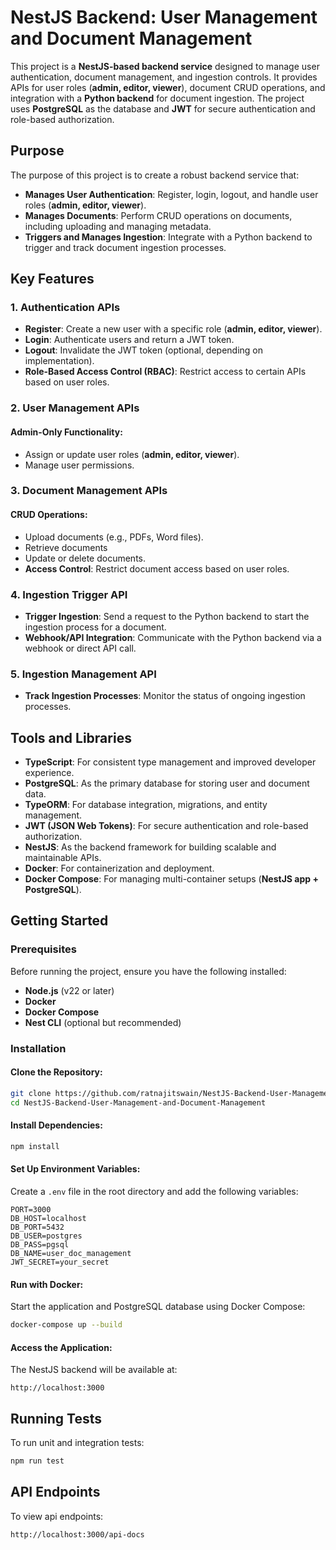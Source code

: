 # NestJS Backend: User Management and Document Management

This project is a **NestJS-based backend service** designed to manage user authentication, document management, and ingestion controls. It provides APIs for user roles (**admin, editor, viewer**), document CRUD operations, and integration with a **Python backend** for document ingestion. The project uses **PostgreSQL** as the database and **JWT** for secure authentication and role-based authorization.

## Purpose

The purpose of this project is to create a robust backend service that:

- **Manages User Authentication**: Register, login, logout, and handle user roles (**admin, editor, viewer**).
- **Manages Documents**: Perform CRUD operations on documents, including uploading and managing metadata.
- **Triggers and Manages Ingestion**: Integrate with a Python backend to trigger and track document ingestion processes.

## Key Features

### 1. Authentication APIs

- **Register**: Create a new user with a specific role (**admin, editor, viewer**).
- **Login**: Authenticate users and return a JWT token.
- **Logout**: Invalidate the JWT token (optional, depending on implementation).
- **Role-Based Access Control (RBAC)**: Restrict access to certain APIs based on user roles.

### 2. User Management APIs

#### Admin-Only Functionality:

- Assign or update user roles (**admin, editor, viewer**).
- Manage user permissions.

### 3. Document Management APIs

#### CRUD Operations:

- Upload documents (e.g., PDFs, Word files).
- Retrieve documents
- Update or delete documents.
- **Access Control**: Restrict document access based on user roles.

### 4. Ingestion Trigger API

- **Trigger Ingestion**: Send a request to the Python backend to start the ingestion process for a document.
- **Webhook/API Integration**: Communicate with the Python backend via a webhook or direct API call.

### 5. Ingestion Management API

- **Track Ingestion Processes**: Monitor the status of ongoing ingestion processes.

## Tools and Libraries

- **TypeScript**: For consistent type management and improved developer experience.
- **PostgreSQL**: As the primary database for storing user and document data.
- **TypeORM**: For database integration, migrations, and entity management.
- **JWT (JSON Web Tokens)**: For secure authentication and role-based authorization.
- **NestJS**: As the backend framework for building scalable and maintainable APIs.
- **Docker**: For containerization and deployment.
- **Docker Compose**: For managing multi-container setups (**NestJS app + PostgreSQL**).

## Getting Started

### Prerequisites

Before running the project, ensure you have the following installed:

- **Node.js** (v22 or later)
- **Docker**
- **Docker Compose**
- **Nest CLI** (optional but recommended)

### Installation

#### Clone the Repository:

```bash
git clone https://github.com/ratnajitswain/NestJS-Backend-User-Management-and-Document-Management-
cd NestJS-Backend-User-Management-and-Document-Management
```

#### Install Dependencies:

```bash
npm install
```

#### Set Up Environment Variables:

Create a `.env` file in the root directory and add the following variables:

```env
PORT=3000
DB_HOST=localhost
DB_PORT=5432
DB_USER=postgres
DB_PASS=pgsql
DB_NAME=user_doc_management
JWT_SECRET=your_secret
```

#### Run with Docker:

Start the application and PostgreSQL database using Docker Compose:

```bash
docker-compose up --build


```

#### Access the Application:

The NestJS backend will be available at:

```
http://localhost:3000
```

## Running Tests

To run unit and integration tests:

```bash
npm run test
```

## API Endpoints

To view api endpoints:

```
http://localhost:3000/api-docs
```
